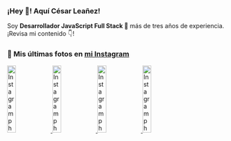 <h3>¡Hey 👋! Aquí César Leañez!</h3>

<p>Soy <strong>Desarrollador JavaScript Full Stack 🚀</strong> más de tres años de experiencia.<br />¡Revisa mi contenido 👇!</p>

### 📸 Mis últimas fotos en [mi Instagram](https://instagram.com/cele)


<a href='https://instagram.com/p/C1UpuSGLQiG' target='_blank'>
  <img width='20%' src='https://instagram.flba2-1.fna.fbcdn.net/v/t51.29350-15/412513918_1325803934584302_4400498733289087214_n.jpg?stp=dst-jpg_e15&_nc_ht=instagram.flba2-1.fna.fbcdn.net&_nc_cat=106&_nc_ohc=flqDFiAKCI8Q7kNvgEGaQx3&edm=APU89FABAAAA&ccb=7-5&oh=00_AYAv31XlQPGKsa_I_qMPK8tyZKn3yNirlJ9cp_7VwvltUw&oe=66D5AA9D&_nc_sid=bc0c2c' alt='Instagram photo' />
</a>
<a href='https://instagram.com/p/CzMY3lzxgmx' target='_blank'>
  <img width='20%' src='https://instagram.flba2-1.fna.fbcdn.net/v/t51.29350-15/398916226_819142863293745_2426123683154743297_n.webp?stp=dst-jpg_e35&_nc_ht=instagram.flba2-1.fna.fbcdn.net&_nc_cat=109&_nc_ohc=_5JYmem62ZUQ7kNvgHcGT3j&edm=APU89FABAAAA&ccb=7-5&oh=00_AYD_XVDoAE6veXo1T87pSX6ID3pWgw209nXkHFS6dr3DZQ&oe=66D5A98C&_nc_sid=bc0c2c' alt='Instagram photo' />
</a>
<a href='https://instagram.com/p/CygbQv4uqxM' target='_blank'>
  <img width='20%' src='https://instagram.flba2-1.fna.fbcdn.net/v/t51.29350-15/391525959_236593062741789_5868561716480810596_n.webp?stp=dst-jpg_e35&_nc_ht=instagram.flba2-1.fna.fbcdn.net&_nc_cat=109&_nc_ohc=eaC0cdz-w70Q7kNvgHf9ouv&edm=APU89FABAAAA&ccb=7-5&oh=00_AYCalz63Tuj6bPnUDlTUrPMEVwjtrrim-7y_-hT3npf_1g&oe=66D5AFC8&_nc_sid=bc0c2c' alt='Instagram photo' />
</a>
<a href='https://instagram.com/p/CxTmOF6vN8M' target='_blank'>
  <img width='20%' src='https://instagram.flba2-1.fna.fbcdn.net/v/t51.29350-15/378565944_323878180141713_8920720304536029091_n.jpg?stp=dst-jpg_e15&_nc_ht=instagram.flba2-1.fna.fbcdn.net&_nc_cat=109&_nc_ohc=FJS4JOBk4bEQ7kNvgEnGAX2&edm=APU89FABAAAA&ccb=7-5&oh=00_AYDDdIUUQWgXjgnTwbZ06fyPNpviwMdkggfYgYJXqixkVQ&oe=66D5A992&_nc_sid=bc0c2c' alt='Instagram photo' />
</a>
